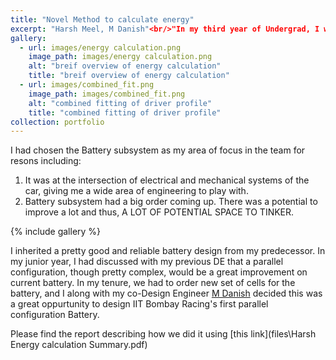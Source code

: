 ```yaml
---
title: "Novel Method to calculate energy"
excerpt: "Harsh Meel, M Danish"<br/>"In my third year of Undergrad, I worked in capacity of Mechanical Design Engineer for [IIT Bombay Racing](https://www.iitbracing.org/). The team builds a battery run fomula style car from scratch in a year and runs it at Formula Student UK, a international student competition, where we Won in Design Event 2021. " 
gallery:
  - url: images/energy calculation.png
    image_path: images/energy calculation.png
    alt: "breif overview of energy calculation"
    title: "breif overview of energy calculation"
  - url: images/combined_fit.png
    image_path: images/combined_fit.png
    alt: "combined fitting of driver profile"
    title: "combined fitting of driver profile"
collection: portfolio
---
```

I had chosen the Battery subsystem as my area of focus in the team for resons including:
1. It was at the intersection of electrical and mechanical systems of the car, giving me a wide area of engineering to play with.
2. Battery subsystem had a big order coming up. There was a potential to improve a lot and thus, A LOT OF POTENTIAL SPACE TO TINKER.

{% include gallery %}

I inherited a pretty good and reliable battery design from my predecessor. In my junior year, I had discussed with my previous DE that a parallel configuration, though pretty complex, would be a great improvement on current battery.
In my tenure, we had to order new set of cells for the battery, and I along with my co-Design Engineer [M Danish](https://www.linkedin.com/in/danish-m-444848198/) decided this was a great oppurtunity to design IIT Bombay Racing's first parallel configuration Battery.

Please find the report describing how we did it using [this link](files\Harsh Energy calculation Summary.pdf)
